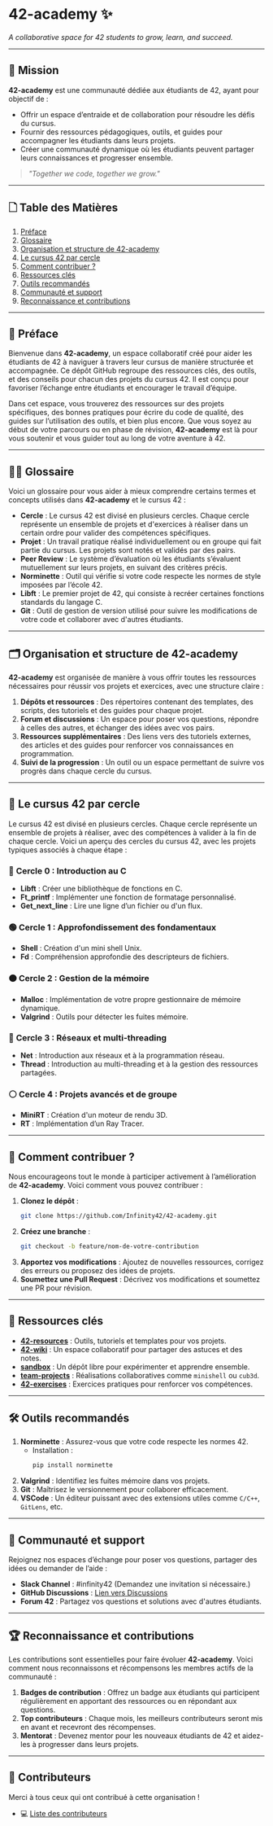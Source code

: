 # 42-academy ✨
*A collaborative space for 42 students to grow, learn, and succeed.*

---

## 🚀 Mission
**42-academy** est une communauté dédiée aux étudiants de 42, ayant pour objectif de :
- Offrir un espace d’entraide et de collaboration pour résoudre les défis du cursus.
- Fournir des ressources pédagogiques, outils, et guides pour accompagner les étudiants dans leurs projets.
- Créer une communauté dynamique où les étudiants peuvent partager leurs connaissances et progresser ensemble.

> *"Together we code, together we grow."*

---

## 🗋 Table des Matières
1. [Préface](#préface)
2. [Glossaire](#glossaire)
3. [Organisation et structure de 42-academy](#organisation-et-structure-de-42-academy)
4. [Le cursus 42 par cercle](#le-cursus-42-par-cercle)
5. [Comment contribuer ?](#comment-contribuer)
6. [Ressources clés](#ressources-clés)
7. [Outils recommandés](#outils-recommandés)
8. [Communauté et support](#communauté-et-support)
9. [Reconnaissance et contributions](#reconnaissance-et-contributions)

---

## 📜 Préface
Bienvenue dans **42-academy**, un espace collaboratif créé pour aider les étudiants de 42 à naviguer à travers leur cursus de manière structurée et accompagnée. Ce dépôt GitHub regroupe des ressources clés, des outils, et des conseils pour chacun des projets du cursus 42. Il est conçu pour favoriser l’échange entre étudiants et encourager le travail d’équipe.

Dans cet espace, vous trouverez des ressources sur des projets spécifiques, des bonnes pratiques pour écrire du code de qualité, des guides sur l’utilisation des outils, et bien plus encore. Que vous soyez au début de votre parcours ou en phase de révision, **42-academy** est là pour vous soutenir et vous guider tout au long de votre aventure à 42.

---

## 🧑‍💻 Glossaire
Voici un glossaire pour vous aider à mieux comprendre certains termes et concepts utilisés dans **42-academy** et le cursus 42 :

- **Cercle** : Le cursus 42 est divisé en plusieurs cercles. Chaque cercle représente un ensemble de projets et d'exercices à réaliser dans un certain ordre pour valider des compétences spécifiques.
- **Projet** : Un travail pratique réalisé individuellement ou en groupe qui fait partie du cursus. Les projets sont notés et validés par des pairs.
- **Peer Review** : Le système d’évaluation où les étudiants s’évaluent mutuellement sur leurs projets, en suivant des critères précis.
- **Norminette** : Outil qui vérifie si votre code respecte les normes de style imposées par l’école 42.
- **Libft** : Le premier projet de 42, qui consiste à recréer certaines fonctions standards du langage C.
- **Git** : Outil de gestion de version utilisé pour suivre les modifications de votre code et collaborer avec d'autres étudiants.

---

## 🗂 Organisation et structure de 42-academy
**42-academy** est organisée de manière à vous offrir toutes les ressources nécessaires pour réussir vos projets et exercices, avec une structure claire :

1. **Dépôts et ressources** : Des répertoires contenant des templates, des scripts, des tutoriels et des guides pour chaque projet.
2. **Forum et discussions** : Un espace pour poser vos questions, répondre à celles des autres, et échanger des idées avec vos pairs.
3. **Ressources supplémentaires** : Des liens vers des tutoriels externes, des articles et des guides pour renforcer vos connaissances en programmation.
4. **Suivi de la progression** : Un outil ou un espace permettant de suivre vos progrès dans chaque cercle du cursus.

---

## 🔄 Le cursus 42 par cercle
Le cursus 42 est divisé en plusieurs cercles. Chaque cercle représente un ensemble de projets à réaliser, avec des compétences à valider à la fin de chaque cercle. Voici un aperçu des cercles du cursus 42, avec les projets typiques associés à chaque étape :

### 🔵 **Cercle 0 : Introduction au C**
- **Libft** : Créer une bibliothèque de fonctions en C.
- **Ft_printf** : Implémenter une fonction de formatage personnalisé.
- **Get_next_line** : Lire une ligne d’un fichier ou d'un flux.

### 🟢 **Cercle 1 : Approfondissement des fondamentaux**
- **Shell** : Création d'un mini shell Unix.
- **Fd** : Compréhension approfondie des descripteurs de fichiers.

### 🟠 **Cercle 2 : Gestion de la mémoire**
- **Malloc** : Implémentation de votre propre gestionnaire de mémoire dynamique.
- **Valgrind** : Outils pour détecter les fuites mémoire.

### 🔴 **Cercle 3 : Réseaux et multi-threading**
- **Net** : Introduction aux réseaux et à la programmation réseau.
- **Thread** : Introduction au multi-threading et à la gestion des ressources partagées.

### ⚪ **Cercle 4 : Projets avancés et de groupe**
- **MiniRT** : Création d'un moteur de rendu 3D.
- **RT** : Implémentation d’un Ray Tracer.

---

## 📜 Comment contribuer ?
Nous encourageons tout le monde à participer activement à l’amélioration de **42-academy**. Voici comment vous pouvez contribuer :

1. **Clonez le dépôt** :
   ```bash
   git clone https://github.com/Infinity42/42-academy.git
   ```
2. **Créez une branche** :
   ```bash
   git checkout -b feature/nom-de-votre-contribution
   ```
3. **Apportez vos modifications** : Ajoutez de nouvelles ressources, corrigez des erreurs ou proposez des idées de projets.
4. **Soumettez une Pull Request** :
   Décrivez vos modifications et soumettez une PR pour révision.

---

## 🔧 Ressources clés
- **[42-resources](https://github.com/Infinity42/42-resources)** : Outils, tutoriels et templates pour vos projets.
- **[42-wiki](https://github.com/Infinity42/42-wiki)** : Un espace collaboratif pour partager des astuces et des notes.
- **[sandbox](https://github.com/Infinity42/sandbox)** : Un dépôt libre pour expérimenter et apprendre ensemble.
- **[team-projects](https://github.com/Infinity42/team-projects)** : Réalisations collaboratives comme `minishell` ou `cub3d`.
- **[42-exercises](https://github.com/Infinity42/42-exercises)** : Exercices pratiques pour renforcer vos compétences.

---

## 🛠️ Outils recommandés
1. **Norminette** : Assurez-vous que votre code respecte les normes 42.
   - Installation :
     ```bash
     pip install norminette
     ```
2. **Valgrind** : Identifiez les fuites mémoire dans vos projets.
3. **Git** : Maîtrisez le versionnement pour collaborer efficacement.
4. **VSCode** : Un éditeur puissant avec des extensions utiles comme `C/C++`, `GitLens`, etc.

---

## 💬 Communauté et support
Rejoignez nos espaces d’échange pour poser vos questions, partager des idées ou demander de l’aide :

- **Slack Channel** : #infinity42 (Demandez une invitation si nécessaire.)
- **GitHub Discussions** : [Lien vers Discussions](https://github.com/orgs/Infinity42/discussions)
- **Forum 42** : Partagez vos questions et solutions avec d'autres étudiants.

---

## 🏆 Reconnaissance et contributions
Les contributions sont essentielles pour faire évoluer **42-academy**. Voici comment nous reconnaissons et récompensons les membres actifs de la communauté :

1. **Badges de contribution** : Offrez un badge aux étudiants qui participent régulièrement en apportant des ressources ou en répondant aux questions.
2. **Top contributeurs** : Chaque mois, les meilleurs contributeurs seront mis en avant et recevront des récompenses.
3. **Mentorat** : Devenez mentor pour les nouveaux étudiants de 42 et aidez-les à progresser dans leurs projets.

---

## 👏 Contributeurs
Merci à tous ceux qui ont contribué à cette organisation !

- 💻 [Liste des contributeurs](https://github.com/Infinity42/42-resources/graphs/contributors)
